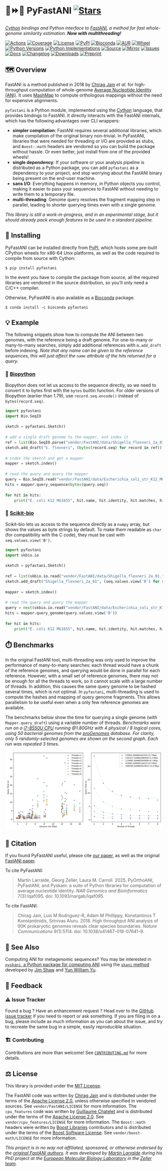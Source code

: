 # 🐍⏩🧬 PyFastANI [![Stars](https://img.shields.io/github/stars/althonos/pyfastani.svg?style=social&maxAge=3600&label=Star)](https://github.com/althonos/pyfastani/stargazers)

*[Cython](https://cython.org/) bindings and Python interface to [FastANI](https://github.com/ParBLiSS/FastANI/), a method for fast whole-genome similarity estimation.
**Now with multithreading!***

[![Actions](https://img.shields.io/github/actions/workflow/status/althonos/pyfastani/test.yml?branch=main&logo=github&style=flat-square&maxAge=300)](https://github.com/althonos/pyfastani/actions)
[![Coverage](https://img.shields.io/codecov/c/gh/althonos/pyfastani/branch/main.svg?style=flat-square&maxAge=3600)](https://codecov.io/gh/althonos/pyfastani/)
[![License](https://img.shields.io/badge/license-MIT-blue.svg?style=flat-square&maxAge=2678400)](https://choosealicense.com/licenses/mit/)
[![PyPI](https://img.shields.io/pypi/v/pyfastani.svg?style=flat-square&maxAge=3600)](https://pypi.org/project/pyfastani)
[![Bioconda](https://img.shields.io/conda/vn/bioconda/pyfastani?style=flat-square&maxAge=3600&logo=anaconda)](https://anaconda.org/bioconda/pyfastani)
[![AUR](https://img.shields.io/aur/version/python-pyfastani?logo=archlinux&style=flat-square&maxAge=3600)](https://aur.archlinux.org/packages/python-pyfastani)
[![Wheel](https://img.shields.io/pypi/wheel/pyfastani.svg?style=flat-square&maxAge=3600)](https://pypi.org/project/pyfastani/#files)
[![Python Versions](https://img.shields.io/pypi/pyversions/pyfastani.svg?style=flat-square&maxAge=600)](https://pypi.org/project/pyfastani/#files)
[![Python Implementations](https://img.shields.io/pypi/implementation/pyfastani.svg?style=flat-square&maxAge=600&label=impl)](https://pypi.org/project/pyfastani/#files)
[![Source](https://img.shields.io/badge/source-GitHub-303030.svg?maxAge=2678400&style=flat-square)](https://github.com/althonos/pyfastani/)
[![Mirror](https://img.shields.io/badge/mirror-EMBL-009f4d?style=flat-square&maxAge=2678400)](https://git.embl.de/larralde/pyfastani/)
[![Issues](https://img.shields.io/github/issues/althonos/pyfastani.svg?style=flat-square&maxAge=600)](https://github.com/althonos/pyfastani/issues)
[![Docs](https://img.shields.io/readthedocs/pyfastani/latest?style=flat-square&maxAge=600)](https://pyfastani.readthedocs.io)
[![Changelog](https://img.shields.io/badge/keep%20a-changelog-8A0707.svg?maxAge=2678400&style=flat-square)](https://github.com/althonos/pyfastani/blob/master/CHANGELOG.md)
[![Downloads](https://img.shields.io/pypi/dm/pyfastani?style=flat-square&color=303f9f&maxAge=86400&label=downloads)](https://pepy.tech/project/pyfastani)
[![Preprint](https://img.shields.io/badge/preprint-bioRxiv-darkblue?style=flat-square&maxAge=2678400)](https://www.biorxiv.org/content/10.1101/2025.02.13.638148v1)
<!-- [![Talk](https://img.shields.io/badge/talk-10.7490%2Ff1000research.1119176.1-f2673c?style=flat-square&maxAge=86400)](https://doi.org/10.7490/f1000research.1119176.1) -->


## 🗺️ Overview

FastANI is a method published in 2018 by [Chirag Jain](https://github.com/cjain7)
*et al.* for high-throughput computation of whole-genome
[Average Nucleotide Identity (ANI)](https://img.jgi.doe.gov/docs/ANI.pdf).
It uses [MashMap](https://github.com/marbl/MashMap) to compute orthologous mappings
without the need for expensive alignments.


`pyfastani` is a Python module, implemented using the [Cython](https://cython.org/)
language, that provides bindings to FastANI. It directly interacts with the
FastANI internals, which has the following advantages over CLI wrappers:

- **simpler compilation**: FastANI requires several additional libraries,
  which make compilation of the original binary non-trivial. In PyFastANI,
  libraries that were needed for threading or I/O are provided as stubs,
  and `Boost::math` headers are vendored so you can build the package without
  hassle. Or even better, just install from one of the provided wheels!
- **single dependency**: If your software or your analysis pipeline is
  distributed as a Python package, you can add `pyfastani` as a dependency to
  your project, and stop worrying about the FastANI binary being present on
  the end-user machine.
- **sans I/O**: Everything happens in memory, in Python objects you control,
  making it easier to pass your sequences to FastANI
  without needing to write them to a temporary file.
- **multi-threading**: Genome query resolves the fragment mapping step in
  parallel, leading to shorter querying times even with a single genome.

*This library is still a work-in-progress, and in an experimental stage,
but it should already pack enough features to be used in a standard pipeline.*


## 🔧 Installing

PyFastANI can be installed directly from [PyPI](https://pypi.org/project/pyfastani/),
which hosts some pre-built CPython wheels for x86-64 Unix platforms, as well
as the code required to compile from source with Cython:
```console
$ pip install pyfastani
```

In the event you have to compile the package from source, all the required
libraries are vendored in the source distribution, so you'll only need a
C/C++ compiler.

Otherwise, PyFastANI is also available as a [Bioconda](https://pyfastani.github.io/)
package:
```console
$ conda install -c bioconda pyfastani
```

## 💡 Example

The following snippets show how to compute the ANI between two genomes,
with the reference being a draft genome. For one-to-many or many-to-many
searches, simply add additional references with `m.add_draft` before indexing.
*Note that any name can be given to the reference sequences, this will just
affect the `name` attribute of the hits returned for a query.*

### 🔬 [Biopython](https://github.com/biopython/biopython)

Biopython does not let us access to the sequence directly, so we need to
convert it to bytes first with the `bytes` builtin function. For older
versions of Biopython (earlier than 1.79), use `record.seq.encode()`
instead of `bytes(record.seq)`.

```python
import pyfastani
import Bio.SeqIO

sketch = pyfastani.Sketch()

# add a single draft genome to the mapper, and index it
ref = list(Bio.SeqIO.parse("vendor/FastANI/data/Shigella_flexneri_2a_01.fna", "fasta"))
sketch.add_draft("S. flexneri", (bytes(record.seq) for record in ref))

# index the sketch and get a mapper
mapper = sketch.index()

# read the query and query the mapper
query = Bio.SeqIO.read("vendor/FastANI/data/Escherichia_coli_str_K12_MG1655.fna", "fasta")
hits = mapper.query_sequence(bytes(query.seq))

for hit in hits:
    print("E. coli K12 MG1655", hit.name, hit.identity, hit.matches, hit.fragments)
```

### 🧪 [Scikit-bio](https://github.com/biocore/scikit-bio)

Scikit-bio lets us access to the sequence directly as a `numpy` array, but
shows the values as byte strings by default. To make them readable as
`char` (for compatibility with the C code), they must be cast with
`seq.values.view('B')`.

```python
import pyfastani
import skbio.io

sketch = pyfastani.Sketch()

ref = list(skbio.io.read("vendor/FastANI/data/Shigella_flexneri_2a_01.fna", "fasta"))
sketch.add_draft("Shigella_flexneri_2a_01", (seq.values.view('B') for seq in ref))

mapper = sketch.index()

# read the query and query the mapper
query = next(skbio.io.read("vendor/FastANI/data/Escherichia_coli_str_K12_MG1655.fna", "fasta"))
hits = mapper.query_genome(query.values.view('B'))

for hit in hits:
    print("E. coli K12 MG1655", hit.name, hit.identity, hit.matches, hit.fragments)
```

## ⏱️ Benchmarks

In the original FastANI tool, multi-threading was only used to improve the
performance of many-to-many searches: each thread would have a chunk of the
reference genomes, and querying would be done in parallel for each reference.
However, with a small set of reference genomes, there may not be enough for
all the threads to work, so it cannot scale with a large number of threads. In
addition, this causes the same query genome to be hashed several times, which
is not optimal. In `pyfastani`, multi-threading is used to compute the hashes and mapping of query genome fragments. This allows parallelism to be useful even
when a only few reference genomes are available.

The benchmarks below show the time for querying a single genome (with
`Mapper.query_draft`) using a variable number of threads. *Benchmarks
were run on a [i7-8550U CPU](https://www.intel.fr/content/www/fr/fr/products/sku/122589/) running @1.80GHz with 4 physical / 8 logical
cores, using 50 bacterial genomes from the [proGenomes](https://progenomes.embl.de/) database.
For clarity, only 5 randomly-selected genomes are shown on the second graph. Each run was repeated 3 times.*

![Benchmarks](https://raw.githubusercontent.com/althonos/pyfastani/main/benches/mapping/v0.4.0.svg)

## 🔖 Citation

<!-- PyFastANI is scientific software; it was presented among other optimized
software at the [European Student Council Symposium (ESCS) 2022](https://www.escs2022.iscbsc.org/) during [ECCB 2022](https://eccb2022.org/). -->

If you found PyFastANI useful, please cite [our paper](https://academic.oup.com/nargab/article/7/3/lqaf095/8196481), as well as the original [FastANI paper](https://www.nature.com/articles/s41467-018-07641-9).

To cite PyFastANI:
> Martin Larralde, Georg Zeller, Laura M. Carroll. 2025. PyOrthoANI, PyFastANI, and Pyskani: a suite of Python libraries for computation of average nucleotide identity. *NAR Genomics and Bioinformatics* 7(3):lqaf095. doi: 10.1093/nargab/lqaf095.

To cite FastANI:
> Chirag Jain, Luis M Rodriguez-R, Adam M Phillippy, Konstantinos T Konstantinidis, Srinivas Aluru. 2018. High throughput ANI analysis of 90K prokaryotic genomes reveals clear species boundaries. *Nature Communications* 9(1):5114. doi: 10.1038/s41467-018-07641-9.

## 🔎 See Also

Computing ANI for metagenomic sequences? You may be interested in
[`pyskani`, a Python package for computing ANI](https://github.com/althonos/pyskani)
using the [`skani` method](https://www.biorxiv.org/content/10.1101/2023.01.18.524587v1)
developed by [Jim Shaw](https://jim-shaw-bluenote.github.io/)
and [Yun William Yu](https://github.com/yunwilliamyu).

## 💭 Feedback

### ⚠️ Issue Tracker

Found a bug ? Have an enhancement request ? Head over to the [GitHub issue
tracker](https://github.com/althonos/pyfastani/issues) if you need to report
or ask something. If you are filing in on a bug, please include as much
information as you can about the issue, and try to recreate the same bug
in a simple, easily reproducible situation.

### 🏗️ Contributing

Contributions are more than welcome! See
[`CONTRIBUTING.md`](https://github.com/althonos/pyfastani/blob/master/CONTRIBUTING.md)
for more details.


## ⚖️ License

This library is provided under the [MIT License](https://choosealicense.com/licenses/mit/).

The FastANI code was written by [Chirag Jain](https://github.com/cjain7)
and is distributed under the terms of the
[Apache License 2.0](https://choosealicense.com/licenses/apache-2.0/),
unless otherwise specified in vendored sources. See `vendor/FastANI/LICENSE`
for more information.
The `cpu_features` code was written by [Guillaume Chatelet](https://github.com/gchatelet)
and is distributed under the terms of the [Apache License 2.0](https://choosealicense.com/licenses/apache-2.0/).
See `vendor/cpu_features/LICENSE` for more information.
The `Boost::math` headers were written by [Boost Libraries](https://www.boost.org/) contributors
and is distributed under the terms of the [Boost Software License](https://choosealicense.com/licenses/bsl-1.0/).
See `vendor/boost-math/LICENSE` for more information.

*This project is in no way not affiliated, sponsored, or otherwise endorsed
by the [original FastANI authors](https://github.com/cjain7). It was developed by
[Martin Larralde](https://github.com/althonos/) during his PhD project
at the [European Molecular Biology Laboratory](https://www.embl.de/) in
the [Zeller team](https://github.com/zellerlab).*
